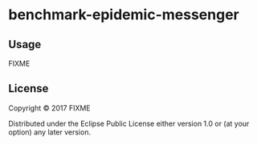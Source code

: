 # benchmark-epidemic-messenger



## Usage

FIXME

## License

Copyright © 2017 FIXME

Distributed under the Eclipse Public License either version 1.0 or (at
your option) any later version.
